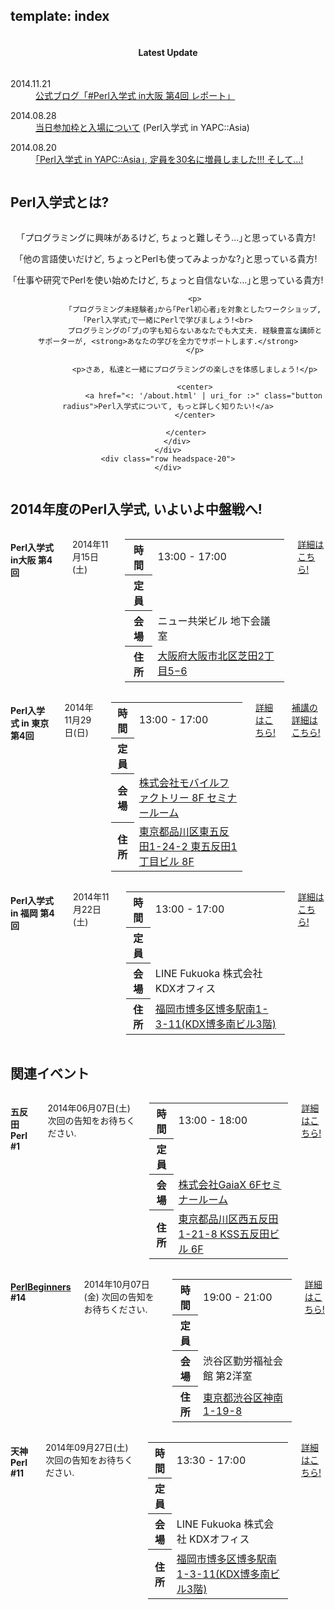 template: index
---

<section id="homepage-update">
    <div class="row">
        <div class="title column">
            <center>
                <h4>Latest Update</h4>
            </center>
        </div>
        <div class="listed column">
            <dl class="article">
                <dt>2014.11.21</dt>
                <dd><a target="_blank" href="http://perl-entrance.blog.jp/archives/1014056217.html">公式ブログ「#Perl入学式 in大阪 第4回 レポート」</a></dd>
            </dl>
            <dl class="article">
                <dt>2014.08.28</dt>
                <dd><a href="<: '/yapc2014.html' | uri_for :>">当日参加枠と入場について</a> (Perl入学式 in YAPC::Asia)</dd>
            </dl>
            <dl class="article">
                <dt>2014.08.20</dt>
                <dd><a href="<: '/yapc2014.html' | uri_for :>">｢Perl入学式 in YAPC::Asia｣, 定員を30名に増員しました!!! そして...!</a></dd>
            </dl>
        </div>
    </div>
</section>

<section id="homepage-event">
    <div class="row">
        <h2>Perl入学式とは? </h2>
        <div class="large-12 columns">
        </div>
    </div>
    <div class="row">
        <div class="large-12 columns">
            <center>
                <p>｢プログラミングに興味があるけど, ちょっと難しそう...｣と思っている貴方!</p>
                <p>｢他の言語使いだけど, ちょっとPerlも使ってみよっかな?｣と思っている貴方!</p>
                <p>｢仕事や研究でPerlを使い始めたけど, ちょっと自信ないな...｣と思っている貴方!</p>

                <p>
                ｢プログラミング未経験者｣から｢Perl初心者｣を対象としたワークショップ, ｢Perl入学式｣で一緒にPerlで学びましょう!<br>
                プログラミングの｢プ｣の字も知らないあなたでも大丈夫. 経験豊富な講師とサポーターが, <strong>あなたの学びを全力でサポートします.</strong>
                </p>

                <p>さあ, 私達と一緒にプログラミングの楽しさを体感しましょう!</p>

                <center>
                    <a href="<: '/about.html' | uri_for :>" class="button radius">Perl入学式について, もっと詳しく知りたい!</a>
                </center>

            </center>
        </div>
    </div>
    <div class="row headspace-20">
    </div>
</section>

<section id="homepage-event">
    <div class="row">
        <h2>2014年度のPerl入学式, いよいよ中盤戦へ! </h2>
        <div class="large-12 columns">
        </div>
    </div>
    <div class="row">
        <div class="medium-4 large-4 columns ">
            <h4><i class="icon-leaf"></i> Perl入学式 in大阪 第4回</h4>
            <p class="date">2014年11月15日(土) <!-- <span>次回の告知をお待ちください.</span> --></p>
            <table class="detail">
                <tr>
                    <th>時間</th>
                    <td>13:00 - 17:00</td>
                </tr>
                <tr>
                    <th>定員</th>
                    <td><span id="osaka-capacity-information"></span></td>
                </tr>
                <tr>
                    <th>会場</th>
                    <td>ニュー共栄ビル 地下会議室</td>
                </tr>
                <tr>
                    <th>住所</th>
                    <td><a href="https://www.google.co.jp/maps/place/%E3%80%92530-0012+%E5%A4%A7%E9%98%AA%E5%BA%9C%E5%A4%A7%E9%98%AA%E5%B8%82%E5%8C%97%E5%8C%BA%E8%8A%9D%E7%94%B0%EF%BC%92%E4%B8%81%E7%9B%AE%EF%BC%95%E2%88%92%EF%BC%96+%E3%83%8B%E3%83%A5%E3%83%BC%E5%85%B1%E6%A0%84%E3%83%93%E3%83%AB/@34.7065397,135.4958323,19z/data=!3m1!4b1!4m2!3m1!1s0x6000e68fc9ba69ad:0x9c86275a56b6c0d8" target="_blank">大阪府大阪市北区芝田2丁目5−6</a></td>
                </tr>
            </table>
            <p><a href="http://www.zusaar.com/event/12647003" class="button radius expand" target="_blank">詳細はこちら!</a></p>
        </div>
        <div class="medium-4 large-4 columns ">
            <h4><i class="icon-leaf"></i> Perl入学式 in 東京 第4回</h4>
            <p class="date">2014年11月29日(日) <!-- <span>次回の告知をお待ちください.</span> --></p>
            <table class="detail">
                <tr>
                    <th>時間</th>
                    <td>13:00 - 17:00</td>
                </tr>
                    <tr>
                    <th>定員</th>
                    <td><span id="tokyo-capacity-information"></span></td>
                </tr>
                <tr>
                    <th>会場</th>
                    <td><a href="http://www.mobilefactory.jp/access.html" target="_blank">株式会社モバイルファクトリー 8F セミナールーム</a></td>
                </tr>
                <tr>
                    <th>住所</th>
                    <td><a href="https://www.google.co.jp/maps?q=%E6%9D%B1%E4%BA%AC%E9%83%BD%E5%93%81%E5%B7%9D%E5%8C%BA%E6%9D%B1%E4%BA%94%E5%8F%8D%E7%94%B01-24-2+%E6%9D%B1%E4%BA%94%E5%8F%8D%E7%94%B01%E4%B8%81%E7%9B%AE%E3%83%93%E3%83%AB8%E9%9A%8E" target="_blank">東京都品川区東五反田1-24-2 東五反田1丁目ビル 8F</a></td>
                </tr>
            </table>
            <p><a href="http://www.zusaar.com/event/12707003" class="button radius expand" target="_blank">詳細はこちら!</a></p>
            <p><a href="http://www.zusaar.com/event/12707004" class="button radius expand" target="_blank">補講の詳細はこちら!</a></p>
        </div>
        <div class="medium-4 large-4 columns ">
            <h4><i class="icon-leaf"></i> Perl入学式 in 福岡 第4回</h4>
            <p class="date">2014年11月22日(土) <!-- <span>次回の告知をお待ちください.</span> --></p>
            <table class="detail">
                <tr>
                    <th>時間</th>
                    <td>13:00 - 17:00</td>
                </tr>
                <tr>
                    <th>定員</th>
                    <td><span id="fukuoka-capacity-information"></span></td>
                </tr>
                <tr>
                    <th>会場</th>
                    <td>LINE Fukuoka 株式会社 KDXオフィス</td>
                </tr>
                <tr>
                    <th>住所</th>
                    <td><a href="https://www.google.co.jp/maps/preview?q=%E7%A6%8F%E5%B2%A1%E5%B8%82%E5%8D%9A%E5%A4%9A%E5%8C%BA%E5%8D%9A%E5%A4%9A%E9%A7%85%E5%8D%971-3-11+KDX%E5%8D%9A%E5%A4%9A%E5%8D%97%E3%83%93%E3%83%AB3F&zoom=17" target="_blank">福岡市博多区博多駅南1-3-11(KDX博多南ビル3階)</a></td>
                </tr>
            </table>
            <p><a href="http://www.zusaar.com/event/14757006" class="button radius expand" target="_blank">詳細はこちら!</a></p>
        </div>
    </div>
    <div class="row headspace-20">
    </div>
</section>

<section id="homepage-event">
    <div class="row">
    <h2>関連イベント</h2>
        <div class="large-12 columns">
        </div>
    </div>
    <div class="row">
        <div class="medium-4 large-4 columns ">
            <h4><i class="icon-leaf"></i> 五反田Perl #1</h4>
            <p class="date">2014年06月07日(土) <span>次回の告知をお待ちください.</span></p>
            <table class="detail">
                <tr>
                    <th>時間</th>
                    <td>13:00 - 18:00</td>
                </tr>
                <tr>
                <th>定員</th>
                    <td><span id="gotanda-capacity-information"></span></td>
                    </tr>
                <tr>
                    <th>会場</th>
                    <td><a href="http://www.gaiax.co.jp/corporate/access/" target="_blank">株式会社GaiaX 6Fセミナールーム</a></td>
                </tr>
                <tr>
                    <th>住所</th>
                    <td><a href="https://www.google.com/maps/preview?ll=35.622983,139.723275&z=16&t=m&hl=ja&gl=US&mapclient=embed&q=%E6%9D%B1%E4%BA%AC%E9%83%BD%E5%93%81%E5%B7%9D%E5%8C%BA%E8%A5%BF%E4%BA%94%E5%8F%8D%E7%94%B0%EF%BC%91%E4%B8%81%E7%9B%AE%EF%BC%92%EF%BC%91%E2%88%92%EF%BC%98+%E6%97%A5%E6%9C%AC&source=newuser-ws" target="_blank">東京都品川区西五反田1-21-8 KSS五反田ビル 6F</a></td>
                </tr>
            </table>
            <p><a href="http://www.zusaar.com/event/5417006" class="button radius expand" target="_blank">詳細はこちら!</a></p>
        </div>
        <div class="medium-4 large-4 columns ">
            <h4><i class="icon-leaf"></i> <a href="http://www.perl-beginners.org/" target="_blank">PerlBeginners</a> #14</h4>
            <p class="date">2014年10月07日(金) <span>次回の告知をお待ちください.</span></p>
            <table class="detail">
                <tr>
                    <th>時間</th>
                    <td>19:00 - 21:00</td>
                </tr>
                <tr>
                    <th>定員</th>
                    <td><span id="perlbeginners-capacity-information"></span></td>
                </tr>
                <tr>
                    <th>会場</th>
                    <td>渋谷区勤労福祉会館 第2洋室</td>
                </tr>
                <tr>
                    <th>住所</th>
                    <td><a href="https://www.google.co.jp/maps/preview?q=35.6625549,139.6996371(%E6%9D%B1%E4%BA%AC%E9%83%BD%E6%B8%8B%E8%B0%B7%E5%8C%BA%E7%A5%9E%E5%8D%971-19-8)&z=17" target="_blank">東京都渋谷区神南1-19-8</a></td>
                </tr>
            </table>
            <p><a href="http://atnd.org/events/56091" class="button radius expand" target="_blank">詳細はこちら!</a></p>
        </div>
        <div class="medium-4 large-4 columns ">
            <h4><i class="icon-leaf"></i> 天神Perl #11</h4>
            <p class="date">2014年09月27日(土) <span>次回の告知をお待ちください.</span></p>
            <table class="detail">
                <tr>
                    <th>時間</th>
                    <td>13:30 - 17:00</td>
                </tr>
                <tr>
                    <th>定員</th>
                    <td><span id="tenjinperl-capacity-information"></span></td>
                </tr>
                <tr>
                    <th>会場</th>
                    <td>LINE Fukuoka 株式会社 KDXオフィス</td>
                </tr>
                <tr>
                    <th>住所</th>
                    <td><a href="https://www.google.co.jp/maps/preview?q=%E7%A6%8F%E5%B2%A1%E5%B8%82%E5%8D%9A%E5%A4%9A%E5%8C%BA%E5%8D%9A%E5%A4%9A%E9%A7%85%E5%8D%971-3-11+KDX%E5%8D%9A%E5%A4%9A%E5%8D%97%E3%83%93%E3%83%AB3F&zoom=17" target="_blank">福岡市博多区博多駅南1-3-11(KDX博多南ビル3階)</a></td>
                </tr>
            </table>
            <p><a href="http://tenjinperl.connpass.com/event/8717/" class="button radius expand" target="_blank">詳細はこちら!</a></p>
        </div>
    </div>
    <div class="row headspace-20">
    </div>
</section>

<script src="http://code.jquery.com/jquery.js"></script>
<script type="text/javascript">
  var PerlEntrance = {
    "zusaar_event_id": {
      "osaka":   "12647003",
      "tokyo":   "12707003",
      "fukuoka": "14757006",
      "gotanda": "5417006"
    },
    "atndbeta_event_id": {
      "perlbeginners": "56091"
    },
    "connpass_event_id": {
      "tenjinperl": "8717"
    },
    "zusaar_api_endpoint_url": "http://www.zusaar.com/api/event/",
    "atndbeta_api_endpoint_url": "http://api.atnd.org/events/",
    "connpass_api_endpoint_url": "http://connpass.com/api/v1/event/"
  };

  // Zusaar
  $(document).ready(function(){
    var endpoint_url = PerlEntrance.zusaar_api_endpoint_url;
    $.each(["osaka", "tokyo", "fukuoka", "gotanda"], function(index, region){
      var $info_container = $("#"+region+"-capacity-information"),
          get_url = endpoint_url+"?event_id="+PerlEntrance.zusaar_event_id[region]+"&format=jsonp";
      $.ajax({
        url: get_url,
        type: "GET",
        dataType: "jsonp",
        success: function(json) {
          var event = json.event[0],
              waiting  = event["waiting"],  // 補欠者
              accepted = event["accepted"], // 参加者
              limit    = event["limit"];    // 定員
          if ( typeof waiting !== "undefined" && typeof accepted !== "undefined" && typeof limit !== "undefined" ) {
            $info_container.html(limit+"人 (現在"+accepted+"名参加、"+waiting+"名補欠)");
          } else {
            $info_container.html("(データ取得ができませんでした)");
          }
        }
      });
    });
  });

  // ATND beta
  $(document).ready(function(){
    var endpoint_url = PerlEntrance.atndbeta_api_endpoint_url;
    $.each(["perlbeginners"], function(index, region){
      var $info_container = $("#"+region+"-capacity-information"),
          get_url = endpoint_url+"?event_id="+PerlEntrance.atndbeta_event_id[region]+"&format=jsonp";
      $.ajax({
        url: get_url,
        type: "GET",
        dataType: "jsonp",
        success: function(json) {
          var event = json.events[0].event,
              waiting  = event["waiting"],  // 補欠者
              accepted = event["accepted"], // 参加者
              limit    = event["limit"];    // 定員
          if ( typeof waiting !== "undefined" && typeof accepted !== "undefined" && typeof limit !== "undefined" ) {
            $info_container.html(limit+"人 (現在"+accepted+"名参加、"+waiting+"名補欠)");
          } else {
            $info_container.html("(データ取得ができませんでした)");
          }
        }
      });
    });
  });

  // Connpass
  $(document).ready(function(){
    var endpoint_url = PerlEntrance.connpass_api_endpoint_url;
    $.each(["tenjinperl"], function(index, region){
      var $info_container = $("#"+region+"-capacity-information"),
          get_url = endpoint_url+"?event_id="+PerlEntrance.connpass_event_id[region]+"&format=json";
      $.ajax({
        url: get_url,
        type: "GET",
        dataType: "jsonp",
        success: function(json) {
          var event = json.events[0],
              waiting  = event["waiting"],  // 補欠者
              accepted = event["accepted"], // 参加者
              limit    = event["limit"];    // 定員
          if ( typeof waiting !== "undefined" && typeof accepted !== "undefined" && typeof limit !== "undefined" ) {
            $info_container.html(limit+"人 (現在"+accepted+"名参加、"+waiting+"名補欠)");
          } else {
            $info_container.html("(データ取得ができませんでした)");
          }
        }
      });
    });
  });
</script>
